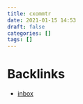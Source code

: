```yaml
---
title: cxommtr
date: 2021-01-15 14:53
draft: false
categories: []
tags: []
---
```



# Backlinks

- [inbox](inbox)
